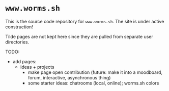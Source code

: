 # `www.worms.sh`

This is the source code repository for `www.worms.sh`. The site is under active
construction!

Tilde pages are not kept here since they are pulled from separate user
directories.

TODO:

- add pages:
  - ideas + projects
    - make page open contribution (future: make it into a moodboard, forum,
      interactive, asynchronous thing)
    - some starter ideas: chatrooms (local, online); worms.sh colors
